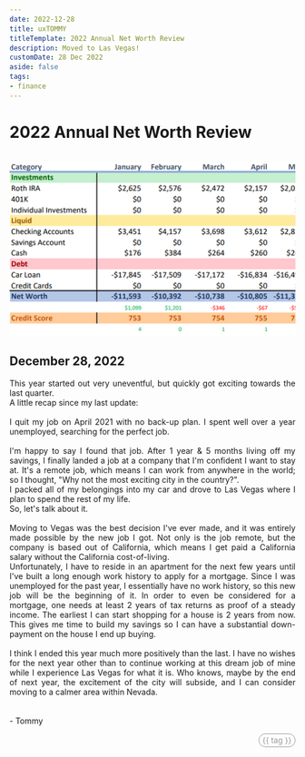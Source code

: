 ```yaml
---
date: 2022-12-28
title: uxTOMMY
titleTemplate: 2022 Annual Net Worth Review
description: Moved to Las Vegas!
customDate: 28 Dec 2022
aside: false
tags:
- finance
---
```


<h1>2022 Annual Net Worth Review</h1>

<br>
<div id="imgWindow">
<img src="../assets/blogpics/2022-NetWorth-Update.jpg" alt="A snippet of a spreadsheet breaking down Tommy's finances for 2022."/>
</div>

<h2>December 28, 2022</h2>

<p>
    This year started out very uneventful, but quickly got exciting towards the last quarter.
    <br>
    A little recap since my last update:
    <br><br>
    I quit my job on April 2021 with no back-up plan. I spent well over a year unemployed, searching for the perfect job.
    <br><br>
    I'm happy to say I found that job. After 1 year & 5 months living off my savings, I finally landed a job at a company that I'm confident I want to stay at. It's a remote job, which means I can work from anywhere in the world; so I thought, "Why not the most exciting city in the country?".
    <br>
    I packed all of my belongings into my car and drove to Las Vegas where I plan to spend the rest of my life.
    <br>
    So, let's talk about it.
    <br><br>
    Moving to Vegas was the best decision I've ever made, and it was entirely made possible by the new job I got. Not only is the job remote, but the company is based out of California, which means I get paid a California salary without the California cost-of-living.
    <br>
    Unfortunately, I have to reside in an apartment for the next few years until I've built a long enough work history to apply for a mortgage. Since I was unemployed for the past year, I essentially have no work history, so this new job will be the beginning of it. In order to even be considered for a mortgage, one needs at least 2 years of tax returns as proof of a steady income. The earliest I can start shopping for a house is 2 years from now. This gives me time to build my savings so I can have a substantial down-payment on the house I end up buying.
    <br><br>
    I think I ended this year much more positively than the last. I have no wishes for the next year other than to continue working at this dream job of mine while I experience Las Vegas for what it is. Who knows, maybe by the end of next year, the excitement of the city will subside, and I can consider moving to a calmer area within Nevada.
    <br><br><br>
    - Tommy
</p>

<div v-for="blog in blogs">
    <span id="tags" v-if="blog.basename == '2022-12-28'">
        <span id="tagPills" v-for="tag in blog.tags">
            {{ tag }}
        </span>
    </span>
</div>

<style scoped>
#imgWindow {
    width: 100%;
    overflow-x: scroll;
}
img {
    min-width: 200%;
}
p {
    text-align: justify;
}

#tags {
    display: flex;
    justify-content: end;
}
#tagPills {
    color: #999;
    font-size: .85rem;
    border: 1px #999 solid;
    border-radius: 1rem;
    padding: 3px 6px;
    margin-left: 4px;
}
</style>

<script>
export default {
    data() {
        return {
            blogs: <!--@include: ../blogs-metadata.json-->
        }
    }
}
</script>